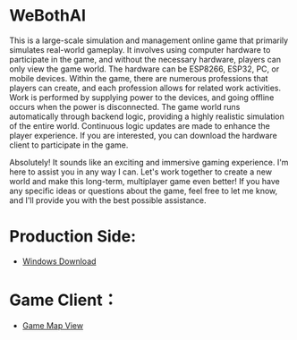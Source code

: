 # WeBothAI
This is a large-scale simulation and management online game that primarily simulates real-world gameplay. It involves using computer hardware to participate in the game, and without the necessary hardware, players can only view the game world. The hardware can be ESP8266, ESP32, PC, or mobile devices. Within the game, there are numerous professions that players can create, and each profession allows for related work activities. Work is performed by supplying power to the devices, and going offline occurs when the power is disconnected. The game world runs automatically through backend logic, providing a highly realistic simulation of the entire world. Continuous logic updates are made to enhance the player experience. If you are interested, you can download the hardware client to participate in the game.

Absolutely! It sounds like an exciting and immersive gaming experience. I'm here to assist you in any way I can. Let's work together to create a new world and make this long-term, multiplayer game even better! If you have any specific ideas or questions about the game, feel free to let me know, and I'll provide you with the best possible assistance.

# Production Side:
- [Windows Download](https://github.com/dhrdzy/WeBothAI/releases/download/main/WeBothAI-1.0.0.1-windows.zip)

# Game Client：
- [Game Map View](http://invasion.x3322.net:82/WeBothAI/bigmap/)
